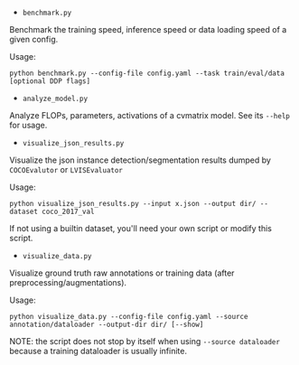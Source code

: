* `benchmark.py`

Benchmark the training speed, inference speed or data loading speed of a given config.

Usage:
```
python benchmark.py --config-file config.yaml --task train/eval/data [optional DDP flags]
```

* `analyze_model.py`

Analyze FLOPs, parameters, activations of a cvmatrix model.  See its `--help` for usage.

* `visualize_json_results.py`

Visualize the json instance detection/segmentation results dumped by `COCOEvalutor` or `LVISEvaluator`

Usage:
```
python visualize_json_results.py --input x.json --output dir/ --dataset coco_2017_val
```
If not using a builtin dataset, you'll need your own script or modify this script.

* `visualize_data.py`

Visualize ground truth raw annotations or training data (after preprocessing/augmentations).

Usage:
```
python visualize_data.py --config-file config.yaml --source annotation/dataloader --output-dir dir/ [--show]
```

NOTE: the script does not stop by itself when using `--source dataloader` because a training
dataloader is usually infinite.
